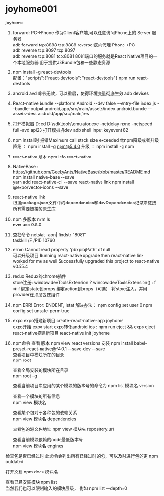 # joyhome001
joyhome


1.	forward:  PC->Phone 作为Client客户端,可以任意访问Phone上的 Server 服务器  
adb forward tcp:8888 tcp:8888
reverse:反向代理  Phone->PC  
adb reverse tcp:8097 tcp:8097  
adb reverse tcp:8081 tcp:8081
8081端口的服务就是React Native项目的一个本地服务器
用于提供JSBundle包和一些静态资源

2.	npm install -g react-devtools   
配置："scripts":{"react-devtools": "react-devtools"}
npm run react-devtools

3.	android avd  命令无效，可以重启，使得环境变量彻底生效
adb devices

4.	React-native bundle --platform Android --dev false
--entry-file index.js 
--bundle-output android/app/src/main/assets/index.android.bundle 
--assets-dest android/app/src/main/res

5.	打开模拟器
D: cd D:\sdk\tools\emulator.exe -netdelay none -netspeed full -avd api23
打开模拟机dev  adb shell input keyevent 82   

6.	npm install时 报错Maximum call stack size exceeded 
给npm降级或者升级
降级 ： npm install -g npm@5.4.0
升级 ： npm install -g npm  

7.	react-native  版本
npm info react-native

8.	NativeBase  : https://github.com/GeekyAnts/NativeBase/blob/master/README.md 
    npm install native-base --save   
    yarn add react-native-cli --save 
    react-native link
    npm install @expo/vector-icons --save
   
9.	react-native link  
   根据package.json文件中的dependencies和devDependencies记录来链接所有需要链接的原生库
         
10.	npm 多版本
  nvm ls  
nvm use 9.8.0  

11.	查找命令
netstat -aon| findstr "8081"   
  taskkill /F /PID 10760


12.	 error: Cannot read property 'pbxprojPath' of null    
可以升级项目 
Running react-native upgrade then react-native link worked for me as well
    Successfully upgraded this project to react-native v0.55.4  

 
13.	redux 
   Redux的chrome插件  	
store注册: 
window.devToolsExtension ? window.devToolsExtension() : f => f
   绑定state到props
   绑定action到props（可选）
   将store注入，并用provider在顶层包住组件
   
   
14.	npm ERR! Error: ENOENT, lstat 
	解决办法：
	npm config set user 0 
	npm config set unsafe-perm true


15.	expo
expo搭建新项目 create-react-native-app joyhome  
expo开始  expo start 
expo转化android ios : npm run eject && expo eject        
react-native搭建新项目    react-native  init joyhome
                  

16.	npm命令
      查看 版本  npm view react versions
      安装   npm install babel-preset-react-native@^4.0.1 --save-dev  --save	  
	  查看项目中模块所在的目录  
npm root

      查看全局安装的模块所在目录  
npm root –g

	  查看当前项目中应用的某个模块的版本号的命令为 
npm list 模块名 version

	  查看一个模块的所有信息  
npm view 模块名

	  查看某个包对于各种包的依赖关系   
npm view 模块名 dependencies

      查看包的源文件地址 
 npm view 模块名 repository.url

	  查看当前模块依赖的node最低版本号  
npm view 模块名 engines

检查包是否已经过时  此命令会列出所有已经过时的包，可以及时进行包的更
npm outdated

打开文档 
npm docs 模块名

查看已经安装模块 
npm list   
当然我们也可以限制输入的模块层级，
例如  npm list --depth=0
  

